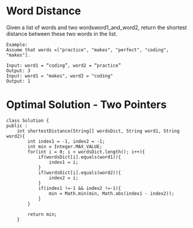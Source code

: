 # Word Distance
Given a list of words and two wordsword1_and_word2, return the shortest distance between these two words in the list.

```
Example:
Assume that words =["practice", "makes", "perfect", "coding", "makes"].

Input: word1 = “coding”, word2 = “practice”
Output: 3
Input: word1 = "makes", word2 = "coding"
Output: 1
```

# Optimal Solution - Two Pointers
```
class Solution {
public :
    int shortestDistance(String[] wordsDict, String word1, String word2){
        int index1 = -1, index2 = -1;
        int min = Integer.MAX_VALUE;
        for(int i = 0; i < wordsDict.length(); i++){
            if(wordsDict[i].equals(word1)){
                index1 = i;
            }
            if(wordsDict[i].equals(word2)){
                index2 = i;
            }
            if(index1 !=-1 && index2 !=-1){
                min = Math.min(min, Math.abs(index1 - index2));
            }
        }

        return min;
    }
```